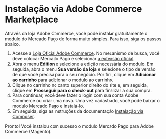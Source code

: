 # Instalação via Adobe Commerce Marketplace

Através da loja Adobe Commerce, você pode instalar gratuitamente o modulo do Mercado Pago de forma muito simples. Para isso, siga os passos abaixo.

1. Acesse a [Loja Oficial Adobe Commerce](https://marketplace.magento.com/). No mecanismo de busca, você deve colocar Mercado Pago e selecionar [a extensão oficial](https://commercemarketplace.adobe.com/mercadopago-adb-payment.html).
2. Abra o menu **Edition** e selecione a edição necessária do modulo. Em seguida, abra o menu **Sua versão da loja** e selecione o tipo de versão de que você precisa para o seu negócio. Por fim, clique em **Adicionar ao carrinho** para adicionar o modulo ao carrinho.
3. Clique no carrinho no canto superior direito do site e, em seguida, clique em **Prosseguir para o check-out** para finalizar a sua compra.
4. Para continuar, você deve fazer o login com sua conta Adobe Commerce ou criar uma nova. Uma vez cadastrado, você pode baixar o modulo Mercado Pago e instalá-lo.
5. Em seguida, siga as instruções da documentação [Instalação via Composer](/developers/pt/docs/adobe-commerce/installation/composer).

Pronto! Você instalou com sucesso o modulo Mercado Pago para Adobe Commerce (Magento).